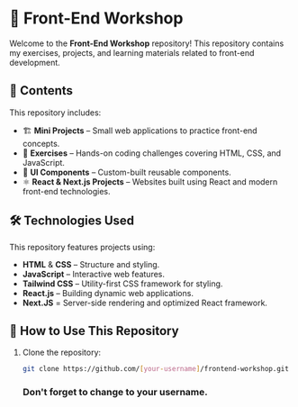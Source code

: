 # 🚀 Front-End Workshop  

Welcome to the **Front-End Workshop** repository! This repository contains my exercises, projects, and learning materials related to front-end development.  

## 📂 **Contents**  
This repository includes:  
- 🏗 **Mini Projects** – Small web applications to practice front-end concepts.  
- 🎯 **Exercises** – Hands-on coding challenges covering HTML, CSS, and JavaScript.  
- 🎨 **UI Components** – Custom-built reusable components.  
- ⚛️ **React & Next.js Projects** – Websites built using React and modern front-end technologies.

## 🛠 **Technologies Used**  
This repository features projects using:  
- **HTML** & **CSS** – Structure and styling.  
- **JavaScript** – Interactive web features.  
- **Tailwind CSS** – Utility-first CSS framework for styling.  
- **React.js** – Building dynamic web applications.
- **Next.JS** = Server-side rendering and optimized React framework.

## 📖 **How to Use This Repository**  
1. Clone the repository:  
   ```sh
   git clone https://github.com/[your-username]/frontend-workshop.git
   ```
   ### Don't forget to change to your username.
